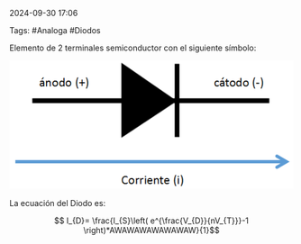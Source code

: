 2024-09-30 17:06

Tags: #Analoga #Diodos

Elemento de 2 terminales semiconductor con el siguiente símbolo:

![Esquema Del Diodo|250](Imagenes/EsquemaDiodo.png)

La ecuación del Diodo es:

$$ I_{D}= \frac{I_{S}\left( e^{\frac{V_{D}}{nV_{T}}}-1 \right)*AWAWAWAWAWAWAW}{1}$$

